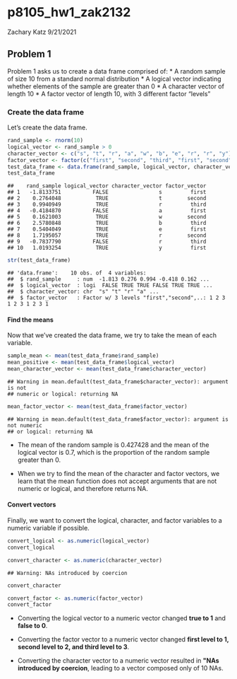 p8105\_hw1\_zak2132
================
Zachary Katz
9/21/2021

## Problem 1

Problem 1 asks us to create a data frame comprised of: \* A random
sample of size 10 from a standard normal distribution \* A logical
vector indicating whether elements of the sample are greater than 0 \* A
character vector of length 10 \* A factor vector of length 10, with 3
different factor “levels”

### Create the data frame

Let’s create the data frame.

``` r
rand_sample <- rnorm(10)
logical_vector <- rand_sample > 0
character_vector <- c("s", "t", "r", "a", "w", "b", "e", "r", "r", "y")
factor_vector <- factor(c("first", "second", "third", "first", "second", "third", "first", "second", "third", "first"))
test_data_frame <- data.frame(rand_sample, logical_vector, character_vector, factor_vector)
test_data_frame
```

    ##    rand_sample logical_vector character_vector factor_vector
    ## 1   -1.8133751          FALSE                s         first
    ## 2    0.2764048           TRUE                t        second
    ## 3    0.9940949           TRUE                r         third
    ## 4   -0.4184870          FALSE                a         first
    ## 5    0.1621003           TRUE                w        second
    ## 6    2.5780848           TRUE                b         third
    ## 7    0.5404049           TRUE                e         first
    ## 8    1.7195057           TRUE                r        second
    ## 9   -0.7837790          FALSE                r         third
    ## 10   1.0193254           TRUE                y         first

``` r
str(test_data_frame)
```

    ## 'data.frame':    10 obs. of  4 variables:
    ##  $ rand_sample     : num  -1.813 0.276 0.994 -0.418 0.162 ...
    ##  $ logical_vector  : logi  FALSE TRUE TRUE FALSE TRUE TRUE ...
    ##  $ character_vector: chr  "s" "t" "r" "a" ...
    ##  $ factor_vector   : Factor w/ 3 levels "first","second",..: 1 2 3 1 2 3 1 2 3 1

#### Find the means

Now that we’ve created the data frame, we try to take the mean of each
variable.

``` r
sample_mean <- mean(test_data_frame$rand_sample)
mean_positive <- mean(test_data_frame$logical_vector)
mean_character_vector <- mean(test_data_frame$character_vector)
```

    ## Warning in mean.default(test_data_frame$character_vector): argument is not
    ## numeric or logical: returning NA

``` r
mean_factor_vector <- mean(test_data_frame$factor_vector)
```

    ## Warning in mean.default(test_data_frame$factor_vector): argument is not numeric
    ## or logical: returning NA

-   The mean of the random sample is 0.427428 and the mean of the
    logical vector is 0.7, which is the proportion of the random sample
    greater than 0.

-   When we try to find the mean of the character and factor vectors, we
    learn that the mean function does not accept arguments that are not
    numeric or logical, and therefore returns NA.

#### Convert vectors

Finally, we want to convert the logical, character, and factor variables
to a numeric variable if possible.

``` r
convert_logical <- as.numeric(logical_vector)
convert_logical

convert_character <- as.numeric(character_vector)
```

    ## Warning: NAs introduced by coercion

``` r
convert_character

convert_factor <- as.numeric(factor_vector)
convert_factor
```

-   Converting the logical vector to a numeric vector changed **true to
    1** and **false to 0**.

-   Converting the factor vector to a numeric vector changed **first
    level to 1, second level to 2, and third level to 3**.

-   Converting the character vector to a numeric vector resulted in
    **"NAs introduced by coercion**, leading to a vector composed only
    of 10 NAs.
